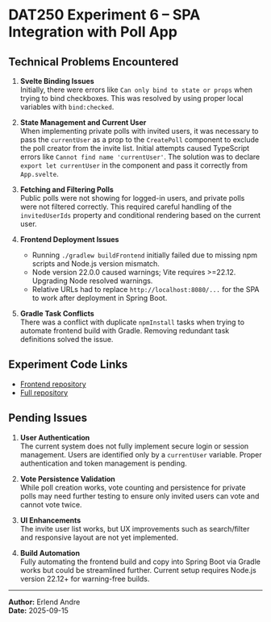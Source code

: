 # DAT250 Experiment 6 – SPA Integration with Poll App

## Technical Problems Encountered

1. **Svelte Binding Issues**  
   Initially, there were errors like `Can only bind to state or props` when trying to bind checkboxes. This was resolved by using proper local variables with `bind:checked`.

2. **State Management and Current User**  
   When implementing private polls with invited users, it was necessary to pass the `currentUser` as a prop to the `CreatePoll` component to exclude the poll creator from the invite list. Initial attempts caused TypeScript errors like `Cannot find name 'currentUser'`. The solution was to declare `export let currentUser` in the component and pass it correctly from `App.svelte`.

3. **Fetching and Filtering Polls**  
   Public polls were not showing for logged-in users, and private polls were not filtered correctly. This required careful handling of the `invitedUserIds` property and conditional rendering based on the current user.

4. **Frontend Deployment Issues**  
   - Running `./gradlew buildFrontend` initially failed due to missing npm scripts and Node.js version mismatch.  
   - Node version 22.0.0 caused warnings; Vite requires >=22.12. Upgrading Node resolved warnings.  
   - Relative URLs had to replace `http://localhost:8080/...` for the SPA to work after deployment in Spring Boot.

5. **Gradle Task Conflicts**  
   There was a conflict with duplicate `npmInstall` tasks when trying to automate frontend build with Gradle. Removing redundant task definitions solved the issue.

## Experiment Code Links

- [Frontend repository](https://github.com/erlendandre/dat250-assignment2/tree/main/frontend)
- [Full repository](https://github.com/erlendandre/dat250-assignment2)

## Pending Issues

1. **User Authentication**  
   The current system does not fully implement secure login or session management. Users are identified only by a `currentUser` variable. Proper authentication and token management is pending.

2. **Vote Persistence Validation**  
   While poll creation works, vote counting and persistence for private polls may need further testing to ensure only invited users can vote and cannot vote twice.

3. **UI Enhancements**  
   The invite user list works, but UX improvements such as search/filter and responsive layout are not yet implemented.

4. **Build Automation**  
   Fully automating the frontend build and copy into Spring Boot via Gradle works but could be streamlined further. Current setup requires Node.js version 22.12+ for warning-free builds.

---

**Author:** Erlend Andre  
**Date:** 2025-09-15